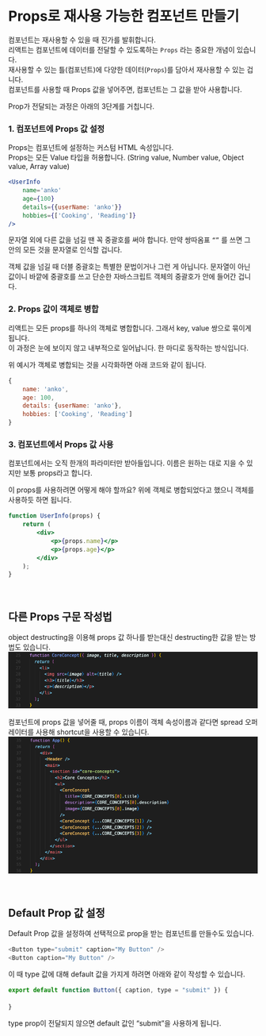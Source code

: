 # Props로 재사용 가능한 컴포넌트 만들기

컴포넌트는 재사용할 수 있을 때 진가를 발휘합니다.  
리액트는 컴포넌트에 데이터를 전달할 수 있도록하는 `Props` 라는 중요한 개념이 있습니다.  
재사용할 수 있는 틀(컴포넌트)에 다양한 데이터(`Props`)를 담아서 재사용할 수 있는 겁니다.  
컴포넌트를 사용할 때 Props 값을 넣어주면, 컴포넌트는 그 값을 받아 사용합니다.  

Prop가 전달되는 과정은 아래의 3단계를 거칩니다.  

### 1. 컴포넌트에 Props 값 설정
Props는 컴포넌트에 설정하는 커스텀 HTML 속성입니다.  
Props는 모든 Value 타입을 허용합니다. (String value, Number value, Object value, Array value)

```jsx
<UserInfo
	name='anko'
	age={100}
	details={{userName: 'anko'}}
	hobbies={['Cooking', 'Reading']}
/>
```

문자열 외에 다른 값을 넘길 땐 꼭 중괄호를 써야 합니다. 만약 쌍따옴표 `“”` 를 쓰면 그 안의 모든 것을 문자열로 인식할 겁니다.  

객체 값을 넘길 때 더블 중괄호는 특별한 문법이거나 그런 게 아닙니다. 문자열이 아닌 값이니 바깥에 중괄호를 쓰고 단순한 자바스크립트 객체의 중괄호가 안에 들어간 겁니다.

### 2. Props 값이 객체로 병합
리액트는 모든 props를 하나의 객체로 병합합니다. 그래서 key, value 쌍으로 묶이게 됩니다.  
이 과정은 눈에 보이지 않고 내부적으로 일어납니다. 한 마디로 동작하는 방식입니다.  

위 예시가 객체로 병합되는 것을 시각화하면 아래 코드와 같이 됩니다.

```jsx
{
	name: 'anko',
	age: 100,
	details: {userName: 'anko'},
	hobbies: ['Cooking', 'Reading']
}
```

### 3. 컴포넌트에서 Props 값 사용
컴포넌트에서는 오직 한개의 파라미터만 받아들입니다. 이름은 원하는 대로 지을 수 있지만 보통 props라고 합니다.  

이 props를 사용하려면 어떻게 해야 할까요? 위에 객체로 병합되었다고 했으니 객체를 사용하듯 하면 됩니다.  

```jsx
function UserInfo(props) {
	return (
		<div>
			<p>{props.name}</p>
			<p>{props.age}</p>
		</div>
	);
}
```

<br/>

## 다른 Props 구문 작성법
object destructing을 이용해 props 값 하나를 받는대신 destructing한 값을 받는 방법도 있습니다.  
![props object destructuring](img/react6_1.png)

컴포넌트에 props 값을 넣어줄 때, props 이름이 객체 속성이름과 같다면 spread 오퍼레이터를 사용해 shortcut을 사용할 수 있습니다.  
![spread operater](img/react6_2.png)

<br/>

## Default Prop 값 설정
Default Prop 값을 설정하여 선택적으로 prop을 받는 컴포넌트를 만들수도 있습니다.  

```javascript
<Button type="submit" caption="My Button" />
<Button caption="My Button" />
```

이 때 type 값에 대해 default 값을 가지게 하려면 아래와 같이 작성할 수 있습니다.

```javascript
export default function Button({ caption, type = "submit" }) { 
  
}
```
type prop이 전달되지 않으면 default 값인 “submit”을 사용하게 됩니다.

<br/>